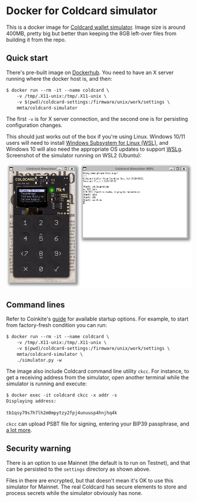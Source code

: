 # Docker for Coldcard simulator

This is a docker image for [Coldcard wallet simulator](https://github.com/Coldcard/firmware). Image size is around 400MB, pretty big but better than keeping the 8GB left-over files from building it from the repo.

## Quick start

There's pre-built image on [Dockerhub](https://hub.docker.com/r/mmta/coldcard-simulator). You need to have an X server running where the docker host is, and then:

```
$ docker run --rm -it --name coldcard \
    -v /tmp/.X11-unix:/tmp/.X11-unix \
    -v $(pwd)/coldcard-settings:/firmware/unix/work/settings \
    mmta/coldcard-simulator
```
The first `-v` is for X server connection, and the second one is for persisting configuration changes.

This should just works out of the box if you're using Linux. Windows 10/11 users will need to install 
[Windows Subsystem for Linux (WSL)](https://apps.microsoft.com/store/detail/windows-subsystem-for-linux/9P9TQF7MRM4R), and Windows 10 will also need the appropriate OS updates to support [WSLg](https://github.com/microsoft/wslg). Screenshot of the simulator running on WSL2 (Ubuntu):

![coldcard simulator](screenshot.png)

## Command lines

Refer to Coinkite's [guide](https://github.com/Coldcard/firmware/tree/master/unix) for available startup options. For example, to start from factory-fresh condition you can run:

```
$ docker run --rm -it --name coldcard \
    -v /tmp/.X11-unix:/tmp/.X11-unix \
    -v $(pwd)/coldcard-settings:/firmware/unix/work/settings \
    mmta/coldcard-simulator \
    ./simulator.py -w
```

The image also include Coldcard command line utility `ckcc`. For instance, to get a receiving address from the simulator, open another terminal while the simulator is running and execute:

```
$ docker exec -it coldcard ckcc -x addr -s
Displaying address:

tb1qsy79s7h7lh2m0mpytzy2fpj4unuusp4hnjhq4k
```
`ckcc` can upload PSBT file for signing, entering your BIP39 passphrase, and [a lot more](https://github.com/Coldcard/ckcc-protocol).
## Security warning

There is an option to use Mainnet (the default is to run on Testnet), and that can be persisted to the `settings` directory as shown above.

Files in there are encrypted, but that doesn't mean it's OK to use this simulator for Mainnet. The real Coldcard has secure elements to store and process secrets while the simulator obviously has none.
